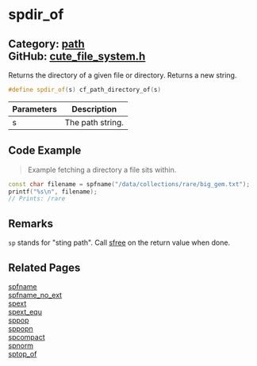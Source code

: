 [](../header.md ':include')

# spdir_of

Category: [path](https://github.com/RandyGaul/cute_framework/blob/master/docs/api_reference?id=path)  
GitHub: [cute_file_system.h](https://github.com/RandyGaul/cute_framework/blob/master/include/cute_file_system.h)  
---

Returns the directory of a given file or directory. Returns a new string.

```cpp
#define spdir_of(s) cf_path_directory_of(s)
```

Parameters | Description
--- | ---
s | The path string.

## Code Example

> Example fetching a directory a file sits within.

```cpp
const char filename = spfname("/data/collections/rare/big_gem.txt");
printf("%s\n", filename);
// Prints: /rare
```

## Remarks

`sp` stands for "sting path". Call [sfree](https://github.com/RandyGaul/cute_framework/blob/master/docs/string/sfree.md) on the return value when done.

## Related Pages

[spfname](https://github.com/RandyGaul/cute_framework/blob/master/docs/path/spfname.md)  
[spfname_no_ext](https://github.com/RandyGaul/cute_framework/blob/master/docs/path/spfname_no_ext.md)  
[spext](https://github.com/RandyGaul/cute_framework/blob/master/docs/path/spext.md)  
[spext_equ](https://github.com/RandyGaul/cute_framework/blob/master/docs/path/spext_equ.md)  
[sppop](https://github.com/RandyGaul/cute_framework/blob/master/docs/path/sppop.md)  
[sppopn](https://github.com/RandyGaul/cute_framework/blob/master/docs/path/sppopn.md)  
[spcompact](https://github.com/RandyGaul/cute_framework/blob/master/docs/path/spcompact.md)  
[spnorm](https://github.com/RandyGaul/cute_framework/blob/master/docs/path/spnorm.md)  
[sptop_of](https://github.com/RandyGaul/cute_framework/blob/master/docs/path/sptop_of.md)  
